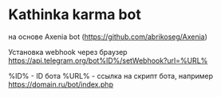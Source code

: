 # Kathinka karma bot
на основе Axenia bot (https://github.com/abrikoseg/Axenia)


Установка webhook через браузер
https://api.telegram.org/bot%ID%/setWebhook?url=%URL%

%ID% - ID бота
%URL% - ссылка на скрипт бота, например https://domain.ru/bot/index.php
